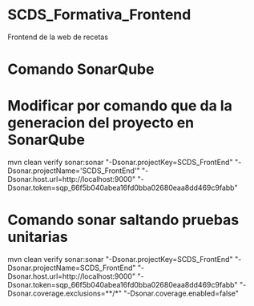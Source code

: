 # SCDS_Formativa_Frontend
Frontend de la web de recetas

# Comando SonarQube
# Modificar por comando que da la generacion del proyecto en SonarQube
mvn clean verify sonar:sonar "-Dsonar.projectKey=SCDS_FrontEnd" "-Dsonar.projectName='SCDS_FrontEnd'" "-Dsonar.host.url=http://localhost:9000" "-Dsonar.token=sqp_66f5b040abea16fd0bba02680eaa8dd469c9fabb"

# Comando sonar saltando pruebas unitarias
mvn clean verify sonar:sonar "-Dsonar.projectKey=SCDS_FrontEnd" "-Dsonar.projectName=SCDS_FrontEnd" "-Dsonar.host.url=http://localhost:9000" "-Dsonar.token=sqp_66f5b040abea16fd0bba02680eaa8dd469c9fabb" "-Dsonar.coverage.exclusions=**/*" "-Dsonar.coverage.enabled=false"
